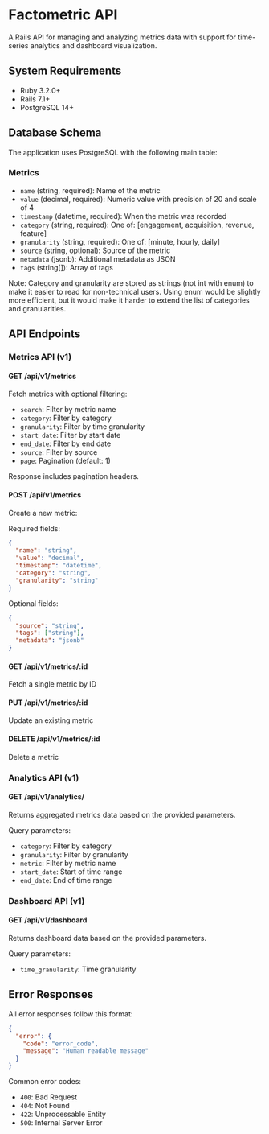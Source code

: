 # Factometric API

A Rails API for managing and analyzing metrics data with support for time-series analytics and dashboard visualization.

## System Requirements

* Ruby 3.2.0+
* Rails 7.1+
* PostgreSQL 14+

## Database Schema

The application uses PostgreSQL with the following main table:

### Metrics
- `name` (string, required): Name of the metric
- `value` (decimal, required): Numeric value with precision of 20 and scale of 4
- `timestamp` (datetime, required): When the metric was recorded
- `category` (string, required): One of: [engagement, acquisition, revenue, feature]
- `granularity` (string, required): One of: [minute, hourly, daily]
- `source` (string, optional): Source of the metric
- `metadata` (jsonb): Additional metadata as JSON
- `tags` (string[]): Array of tags

Note: Category and granularity are stored as strings (not int with enum) to make it easier to read for non-technical users. Using enum would be slightly more efficient, but it would make it harder to extend the list of categories and granularities.

## API Endpoints

### Metrics API (v1)

#### GET /api/v1/metrics
Fetch metrics with optional filtering:
- `search`: Filter by metric name
- `category`: Filter by category
- `granularity`: Filter by time granularity
- `start_date`: Filter by start date
- `end_date`: Filter by end date
- `source`: Filter by source
- `page`: Pagination (default: 1)

Response includes pagination headers.

#### POST /api/v1/metrics
Create a new metric:

Required fields:
```json
{
  "name": "string",
  "value": "decimal",
  "timestamp": "datetime",
  "category": "string",
  "granularity": "string"
}
```

Optional fields:
```json
{
  "source": "string",
  "tags": ["string"],
  "metadata": "jsonb"
}
```

#### GET /api/v1/metrics/:id
Fetch a single metric by ID

#### PUT /api/v1/metrics/:id
Update an existing metric

#### DELETE /api/v1/metrics/:id
Delete a metric

### Analytics API (v1)

#### GET /api/v1/analytics/
Returns aggregated metrics data based on the provided parameters.

Query parameters:
- `category`: Filter by category
- `granularity`: Filter by granularity
- `metric`: Filter by metric name
- `start_date`: Start of time range
- `end_date`: End of time range

### Dashboard API (v1)

#### GET /api/v1/dashboard
Returns dashboard data based on the provided parameters.

Query parameters:
- `time_granularity`: Time granularity

## Error Responses

All error responses follow this format:
```json
{
  "error": {
    "code": "error_code",
    "message": "Human readable message"
  }
}
```

Common error codes:
- `400`: Bad Request
- `404`: Not Found
- `422`: Unprocessable Entity
- `500`: Internal Server Error